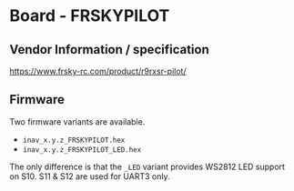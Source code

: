 # Board - FRSKYPILOT

## Vendor Information / specification
https://www.frsky-rc.com/product/r9rxsr-pilot/

## Firmware

Two firmware variants are available.

* `inav_x.y.z_FRSKYPILOT.hex` 
* `inav_x.y.z_FRSKYPILOT_LED.hex` 

The only difference is that the `_LED` variant provides WS2812 LED support on S10. S11 & S12 are used for UART3 only.